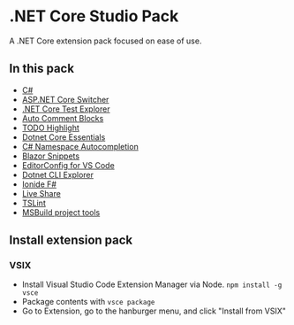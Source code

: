 # .NET Core Studio Pack

A .NET Core extension pack focused on ease of use.

## In this pack

- [C#](https://marketplace.visualstudio.com/items?itemName=ms-dotnettools.csharp)
- [ASP.NET Core Switcher](https://marketplace.visualstudio.com/items?itemName=adrianwilczynski.asp-net-core-switcher)
- [.NET Core Test Explorer](https://marketplace.visualstudio.com/items?itemName=formulahendry.dotnet-test-explorer)
- [Auto Comment Blocks](https://marketplace.visualstudio.com/items?itemName=kevinkyang.auto-comment-blocks)
- [TODO Highlight](https://marketplace.visualstudio.com/items?itemName=wayou.vscode-todo-highlight)
- [Dotnet Core Essentials](https://marketplace.visualstudio.com/items?itemName=kishoreithadi.dotnet-core-essentials)
- [C# Namespace Autocompletion](https://marketplace.visualstudio.com/items?itemName=adrianwilczynski.namespace)
- [Blazor Snippets](https://marketplace.visualstudio.com/items?itemName=ScottSauber.blazorsnippets)
- [EditorConfig for VS Code](https://marketplace.visualstudio.com/items?itemName=EditorConfig.EditorConfig)
- [Dotnet CLI Explorer](https://marketplace.visualstudio.com/items?itemName=mfery.dotnetexplorer)
- [Ionide F#](https://marketplace.visualstudio.com/items?itemName=Ionide.Ionide-fsharp)
- [Live Share](https://marketplace.visualstudio.com/items?itemName=MS-vsliveshare.vsliveshare)
- [TSLint](https://marketplace.visualstudio.com/items?itemName=ms-vscode.vscode-typescript-tslint-plugin)
- [MSBuild project tools](https://marketplace.visualstudio.com/items?itemName=tintoy.msbuild-project-tools)

## Install extension pack

### VSIX

- Install Visual Studio Code Extension Manager via Node. ``npm install -g vsce``
- Package contents with ``vsce package``
- Go to Extension, go to the hanburger menu, and click "Install from VSIX"
